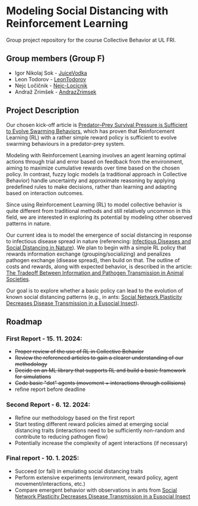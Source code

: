 # Modeling Social Distancing with Reinforcement Learning

Group project repository for the course Collective Behavior at UL FRI.

## Group members (Group F)
- Igor Nikolaj Sok - [JuiceVodka](https://github.com/JuiceVodka)
- Leon Todorov - [LeonTodorov](https://github.com/LeonTodorov)
- Nejc Ločičnik - [Nejc-Locicnik](https://github.com/Nejc-Locicnik)
- Andraž Zrimšek - [AndrazZrimsek](https://github.com/AndrazZrimsek)

## Project Description
Our chosen kick-off article is [Predator–Prey Survival Pressure is Sufficient to Evolve Swarming Behaviors](https://iopscience.iop.org/article/10.1088/1367-2630/acf33a), which has proven that Reinforcement Learning (RL) with a rather simple reward policy is sufficient to evolve swarming behaviours in a predator-prey system.

Modeling with Reinforcement Learning involves an agent learning optimal actions through trial and error based on feedback from the environment, aiming to maximize cumulative rewards over time based on the chosen policy. In contrast, fuzzy logic models (a traditional approach in Collective Behavior) handle uncertainty and approximate reasoning by applying predefined rules to make decisions, rather than learning and adapting based on interaction outcomes.

Since using Reinforcement Learning (RL) to model collective behavior is quite different from traditional methods and still relatively uncommon in this field, we are interested in exploring its potential by modeling other observed patterns in nature.

Our current idea is to model the emergence of social distancing in response to infectious disease spread in nature (referencing: [Infectious Diseases and Social Distancing in Nature](https://www.science.org/doi/abs/10.1126/science.abc8881)). We plan to begin with a simple RL policy that rewards information exchange (grouping/socializing) and penalizes pathogen exchange (disease spread), then build on that. The outline of costs and rewards, along with expected behavior, is described in the article: [The Tradeoff Between Information and Pathogen Transmission in Animal Societies](https://nsojournals.onlinelibrary.wiley.com/doi/abs/10.1111/oik.08290). 

Our goal is to explore whether a basic policy can lead to the evolution of known social distancing patterns (e.g., in ants: [Social Network Plasticity Decreases Disease Transmission in a Eusocial Insect](https://www.science.org/doi/10.1126/science.aat4793)).

## Roadmap
### First Report - 15. 11. 2024: 
- ~~Proper review of the use of RL in Collective Behavior~~
- ~~Review the referenced articles to gain a clearer understanding of our methodology~~
- ~~Decide on an ML library that supports RL and build a basic framework for simulations~~
- ~~Code basic "dot" agents (movement + interactions through collisions)~~
- refine report before deadline

### Second Report - 6. 12. 2024:
- Refine our methodology based on the first report
- Start testing different reward policies aimed at emerging social distancing traits (interactions need to be sufficiently non-random and contribute to reducing pathogen flow)
- Potentially increase the complexity of agent interactions (if necessary)

### Final report - 10. 1. 2025:
- Succeed (or fail) in emulating social distancing traits
- Perform extensive experiments (environment, reward policy, agent movement/interactions, etc.)
- Compare emergent behavior with observations in ants from [Social Network Plasticity Decreases Disease Transmission in a Eusocial Insect](https://www.science.org/doi/10.1126/science.aat4793) 
